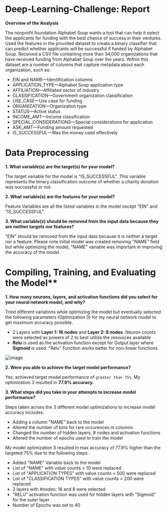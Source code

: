 # Deep-Learning-Challenge: Report

**Overview of the Analysis**

The nonprofit foundation Alphabet Soup wants a tool that can help it select the applicants for funding with the best chance of success in their ventures. Used the features in the provided dataset to create a binary classifier that can predict whether applicants will be successful if funded by Alphabet Soup. Received a CSV file containing more than 34,000 organizations that have received funding from Alphabet Soup over the years. Within this dataset are a number of columns that capture metadata about each organization, such as:

- EIN and NAME—Identification columns
- APPLICATION_TYPE—Alphabet Soup application type
- AFFILIATION—Affiliated sector of industry
- CLASSIFICATION—Government organization classification
- USE_CASE—Use case for funding
- ORGANIZATION—Organization type
- STATUS—Active status
- INCOME_AMT—Income classification
- SPECIAL_CONSIDERATIONS—Special considerations for application
- ASK_AMT—Funding amount requested
- IS_SUCCESSFUL—Was the money used effectively

# Data Preprocessing

**1. What variable(s) are the target(s) for your model?**

The target variable for the model is "IS_SUCCESSFUL". This variable represents the binary classification outcome of whether a charity donation was successful or not.

**2. What variable(s) are the features for your model?**

Feature Variables are all the listed variables in the model except "EIN" and "IS_SUCCESSFUL". 

**3. What variable(s) should be removed from the input data because they are neither targets nor features?**

"EIN" should be removed from the input data because it is neither a target nor a feature. Please note initial model was created removing "NAME" field but while optimizing the model, "NAME" variable was important in improving the accuracy of the model.

# Compiling, Training, and Evaluating the Model**

**1. How many neurons, layers, and activation functions did you select for your neural network model, and why?**

Tried different variations while optimizing the model but eventually selected the following parameters (Optimization 3) for my neural network model to get maximum accuracy possible.
- 2 Layers with **Layer 1: 16 nodes** and **Layer 2: 8 nodes**. Neuron counts were selected as powers of 2 to best utilize the resources available
- **Relu** is used as the activation function except for Output layer where **Sigmoid** is used. "Relu" Function works better for non-linear functions.
  
![image](https://github.com/user-attachments/assets/07f36124-0aa7-4e07-bd3c-a60c4b5e069c)

**2. Were you able to achieve the target model performance?**

Yes, achieved target model performance of `greater than 75%`. My optimization 3 resulted in **77.9% accuracy.**

**3. What steps did you take in your attempts to increase model performance?**

Steps taken across the 3 different model optimizations to increase model accuracy includes:
- Adding a column "NAME" back to the model
- Altered the number of bins for rare occurences in columns
- Changed the number of hidden layers, # nodes and activation functions
- Altered the number of epochs used to train the model

My model optimization 3 resulted in max accuracy of 77.9% higher than the targeted 75% due to the following steps:
- Added "NAME" Variable back to the model
- List of "NAME" with value counts < 10 were replaced
- List of "APPLICATION TYPES" with value counts < 500 were replaced
- List of "CLASSIFICATION TYPES" with value counts < 200 were replaced
- 2 layers with #nodes: 16 and 8 were selected
- "RELU" activation function was used for hidden layers with "Sigmoid" for the outer layer
- Number of Epochs was set to 40

